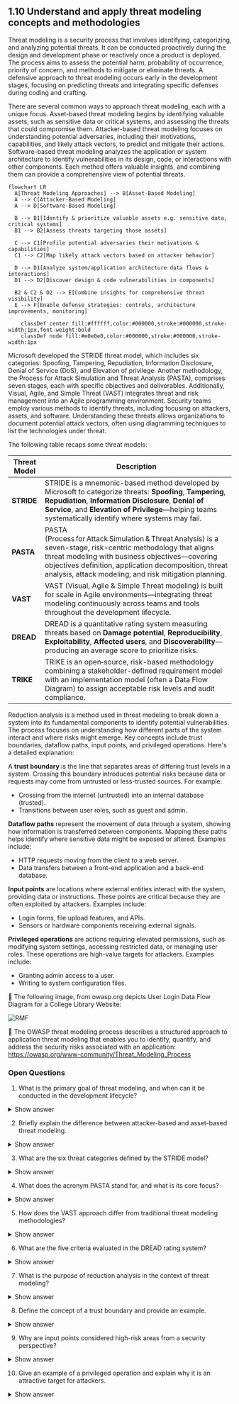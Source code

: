 ## 1.10 Understand and apply threat modeling concepts and methodologies ##

Threat modeling is a security process that involves identifying, categorizing, and analyzing potential threats. It can be conducted proactively during the design and development phase or reactively once a product is deployed. The process aims to assess the potential harm, probability of occurrence, priority of concern, and methods to mitigate or eliminate threats. A defensive approach to threat modeling occurs early in the development stages, focusing on predicting threats and integrating specific defenses during coding and crafting. 

There are several common ways to approach threat modeling, each with a unique focus. Asset-based threat modeling begins by identifying valuable assets, such as sensitive data or critical systems, and assessing the threats that could compromise them. 
Attacker-based threat modeling focuses on understanding potential adversaries, including their motivations, capabilities, and likely attack vectors, to predict and mitigate their actions. Software-based threat modeling analyzes the application or system architecture to identify vulnerabilities in its design, code, or interactions with other components. Each method offers valuable insights, and combining them can provide a comprehensive view of potential threats.

```mermaid
flowchart LR
  A[Threat Modeling Approaches] --> B[Asset-Based Modeling]
  A --> C[Attacker-Based Modeling]
  A --> D[Software-Based Modeling]

  B --> B1[Identify & prioritize valuable assets e.g. sensitive data, critical systems]
  B1 --> B2[Assess threats targeting those assets]

  C --> C1[Profile potential adversaries their motivations & capabilities]
  C1 --> C2[Map likely attack vectors based on attacker behavior]

  D --> D1[Analyze system/application architecture data flows & interactions]
  D1 --> D2[Discover design & code vulnerabilities in components]

  B2 & C2 & D2 --> E[Combine insights for comprehensive threat visibility]
  E --> F[Enable defense strategies: controls, architecture improvements, monitoring]

    classDef center fill:#ffffff,color:#000000,stroke:#000000,stroke-width:1px,font-weight:bold
    classDef node fill:#e0e0e0,color:#000000,stroke:#000000,stroke-width:1px
```

Microsoft developed the STRIDE threat model, which includes six categories: Spoofing, Tampering, Repudiation, Information Disclosure, Denial of Service (DoS), and Elevation of privilege. Another methodology, the Process for Attack Simulation and Threat Analysis (PASTA), comprises seven stages, each with specific objectives and deliverables. Additionally, Visual, Agile, and Simple Threat (VAST) integrates threat and risk management into an Agile programming environment. Security teams employ various methods to identify threats, including focusing on attackers, assets, and software. Understanding these threats allows organizations to document potential attack vectors, often using diagramming techniques to list the technologies under threat.

The following table recaps some threat models:


| Threat Model                 | Description |
|-----------------------------|-------------|
| **STRIDE**                  | STRIDE is a mnemonic-based method developed by Microsoft to categorize threats: **Spoofing**, **Tampering**, **Repudiation**, **Information Disclosure**, **Denial of Service**, and **Elevation of Privilege**—helping teams systematically identify where systems may fail.|
| **PASTA**                   | PASTA (Process for Attack Simulation & Threat Analysis) is a seven-stage, risk-centric methodology that aligns threat modeling with business objectives—covering objectives definition, application decomposition, threat analysis, attack modeling, and risk mitigation planning.|
| **VAST**                    | VAST (Visual, Agile & Simple Threat modeling) is built for scale in Agile environments—integrating threat modeling continuously across teams and tools throughout the development lifecycle. |
| **DREAD**                   | DREAD is a quantitative rating system measuring threats based on **Damage potential**, **Reproducibility**, **Exploitability**, **Affected users**, and **Discoverability**—producing an average score to prioritize risks. |
| **TRIKE**                   | TRIKE is an open‑source, risk-based methodology combining a stakeholder-defined requirement model with an implementation model (often a Data Flow Diagram) to assign acceptable risk levels and audit compliance.|

Reduction analysis is a method used in threat modeling to break down a system into its fundamental components to identify potential vulnerabilities. The process focuses on understanding how different parts of the system interact and where risks might emerge. Key concepts include trust boundaries, dataflow paths, input points, and privileged operations. Here's a detailed explanation:

A **trust boundary** is the line that separates areas of differing trust levels in a system. Crossing this boundary introduces potential risks because data or requests may come from untrusted or less-trusted sources. For example:

- Crossing from the internet (untrusted) into an internal database (trusted).
- Transitions between user roles, such as guest and admin.

**Dataflow paths** represent the movement of data through a system, showing how information is transferred between components. Mapping these paths helps identify where sensitive data might be exposed or altered. Examples include:

- HTTP requests moving from the client to a web server.
- Data transfers between a front-end application and a back-end database.

**Input points** are locations where external entities interact with the system, providing data or instructions. These points are critical because they are often exploited by attackers. Examples include:

- Login forms, file upload features, and APIs.
- Sensors or hardware components receiving external signals.

**Privileged operations** are actions requiring elevated permissions, such as modifying system settings, accessing restricted data, or managing user roles. These operations are high-value targets for attackers. Examples include:

- Granting admin access to a user.
- Writing to system configuration files.

:link: The following image, from owasp.org depicts User Login Data Flow Diagram for a College Library Website:

![RMF](https://github.com/user-attachments/assets/7c3cc10d-1702-4457-aab7-66c8bb923bc2)

:link: The OWASP threat modeling process describes a structured approach to application threat modeling that enables you to identify, quantify, and address the security risks associated with an application: https://owasp.org/www-community/Threat_Modeling_Process

### Open Questions ###

1. What is the primary goal of threat modeling, and when can it be conducted in the development lifecycle?
<details>
  <summary>Show answer</summary>
The primary goal of threat modeling is to identify, categorize, and analyze potential threats to a system. It can be conducted proactively during design and development or reactively after deployment.
</details>

2. Briefly explain the difference between attacker-based and asset-based threat modeling.
<details>
  <summary>Show answer</summary>
Attacker-based threat modeling focuses on understanding the motivations, capabilities, and attack vectors of potential adversaries. In contrast, asset-based threat modeling centers on identifying valuable assets and the threats that could compromise them.
</details>

3. What are the six threat categories defined by the STRIDE model?
<details>
  <summary>Show answer</summary>
The STRIDE model defines six threat categories: Spoofing, Tampering, Repudiation, Information Disclosure, Denial of Service (DoS), and Elevation of Privilege.
</details>

4. What does the acronym PASTA stand for, and what is its core focus?
<details>
  <summary>Show answer</summary>
PASTA stands for Process for Attack Simulation and Threat Analysis. It is a seven-stage methodology primarily focused on assessing risks based on asset value.
</details>

5. How does the VAST approach differ from traditional threat modeling methodologies?
<details>
  <summary>Show answer</summary>
VAST (Visual, Agile, and Simple Threat) integrates threat and risk management directly into an Agile programming environment, making it more dynamic and adaptable compared to traditional methods.
</details>

6. What are the five criteria evaluated in the DREAD rating system?
<details>
  <summary>Show answer</summary>
The DREAD rating system evaluates five criteria: Damage potential, Reproducibility, Exploitability, Affected Users, and Discoverability.
</details>

7. What is the purpose of reduction analysis in the context of threat modeling?
<details>
  <summary>Show answer</summary>
Reduction analysis breaks down a system into its fundamental components to better understand the system's logic, interactions, and potential vulnerabilities. This detailed examination helps pinpoint where risks might emerge.
</details>

8. Define the concept of a trust boundary and provide an example.
<details>
  <summary>Show answer</summary>
A trust boundary is the line that separates areas of differing trust levels in a system. Crossing this boundary introduces potential security risks. An example is the transition from the internet (untrusted) to an internal database (trusted).
</details>

9. Why are input points considered high-risk areas from a security perspective?
<details>
  <summary>Show answer</summary>
Input points are high-risk areas because they provide a direct interface for external entities to interact with the system, offering opportunities for attackers to inject malicious data or commands.
</details>

10. Give an example of a privileged operation and explain why it is an attractive target for attackers.
<details>
  <summary>Show answer</summary>
Granting admin access to a user is an example of a privileged operation. It's an attractive target for attackers because it grants them significant control over the system, potentially allowing them to bypass security measures and access sensitive information.
</details>


